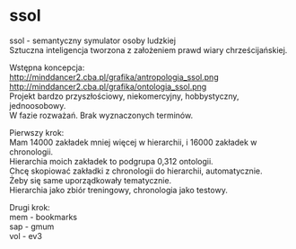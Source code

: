 # ssol  
ssol - semantyczny symulator osoby ludzkiej   
Sztuczna inteligencja tworzona z założeniem prawd wiary chrześcijańskiej.    

Wstępna koncepcja:  
http://minddancer2.cba.pl/grafika/antropologia_ssol.png  
http://minddancer2.cba.pl/grafika/ontologia_ssol.png    
Projekt bardzo przyszłościowy, niekomercyjny, hobbystyczny, jednoosobowy.    
W fazie rozważań. Brak wyznaczonych terminów.  

Pierwszy krok:  
Mam 14000 zakładek mniej więcej w hierarchii, i 16000 zakładek w chronologii.    
Hierarchia moich zakładek to podgrupa 0,312 ontologii.  
Chcę skopiować zakładki z chronologii do hierarchii, automatycznie.     
Żeby się same uporządkowały tematycznie.  
Hierarchia jako zbiór treningowy, chronologia jako testowy.  

Drugi krok:  
mem - bookmarks  
sap - gmum  
vol - ev3  
